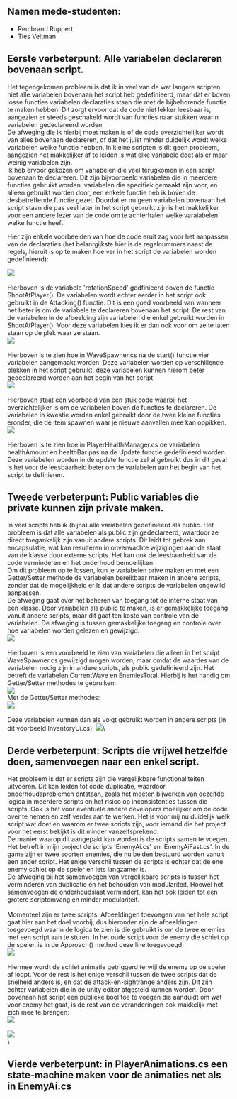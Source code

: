 ## Namen mede-studenten: 
- Rembrand Ruppert
- Ties Veltman


## Eerste verbeterpunt: Alle variabelen declareren bovenaan script.
Het tegengekomen probleem is dat ik in veel van de wat langere scripten niet alle variabelen bovenaan het script heb gedefinieerd, maar dat er boven losse functies variabelen declaraties staan die met de bijbehorende functie te maken hebben. Dit zorgt ervoor dat de code niet lekker leesbaar is, aangezien er steeds geschakeld wordt van functies naar stukken waarin variabelen gedeclareerd worden.\
De afweging die ik hierbij moet maken is of de code overzichtelijker wordt van alles bovenaan declareren, of dat het juist minder duidelijk wordt welke variabelen welke functie hebben. In kleine scripten is dit geen probleem, aangezien het makkelijker af te leiden is wat elke variabele doet als er maar weinig variabelen zijn.\
Ik heb ervoor gekozen om variabelen die veel terugkomen in een script bovenaan te declareren. Dit zijn bijvoorbeeld variabelen die in meerdere functies gebruikt worden. variabelen die specifiek gemaakt zijn voor, en alleen gebruikt worden door, een enkele functie heb ik boven de desbetreffende functie gezet. Doordat er nu geen variabelen bovenaan het script staan die pas veel later in het script gebruikt zijn is het makkelijker voor een andere lezer van de code om te achterhalen welke varaiabelen welke functie heeft.

Hier zijn enkele voorbeelden van hoe de code eruit zag voor het aanpassen van de declaraties (het belanrgijkste hier is de regelnummers naast de regels, hieruit is op te maken hoe ver in het script de variabelen worden gedefinieerd): 

![](AfbeeldingenReview/screenshotVariabelenDeclaratiesBefore1.png)\
\
Hierboven is de variabele 'rotationSpeed' gedfinieerd boven de functie ShootAtPlayer(). De variabelen wordt echter eerder in het script ook gebruikt in de Attacking() functie. Dit is een goed voorbeeld van wanneer het beter is om de variabele te declareren bovenaan het script. 
De rest van de variabelen in de afbeelding zijn variabelen die enkel gebruikt worden in ShootAtPlayer(). Voor deze variabelen kies ik er dan ook voor om ze te laten staan op de plek waar ze staan. \
![](AfbeeldingenReview/screenshotVariabelenDeclaratiesBefore2.png)\
\
Hierboven is te zien hoe in WaveSpawner.cs na de start() functie vier variabelen aangemaakt worden. Deze variabelen worden op verschillende plekken in het script gebruikt, deze variabelen kunnen hierom beter gedeclareerd worden aan het begin van het script.\
![](AfbeeldingenReview/screenshotVariabelenDeclaratiesBefore3.png)\
\
Hierboven staat een voorbeeld van een stuk code waarbij het overzichtelijker is om de variabelen boven de functies te declareren. De variabelen in kwestie worden enkel gebruikt door de twee kleine functies eronder, die de item spawnen waar je nieuwe aanvallen mee kan oppikken.\
![](AfbeeldingenReview/screenshotVariabelenDeclaratiesBefore4.png)\
\
Hierboven is te zien hoe in PlayerHealthManager.cs de variabelen healthAmount en healthBar pas na de Update functie gedefinieerd worden. Deze variabelen worden in de update functie zel al gebruikt dus in dit geval is het voor de leesbaarheid beter om de variabelen aan het begin van het script te definieren.

## Tweede verbeterpunt: Public variables die private kunnen zijn private maken.

In veel scripts heb ik (bijna) alle variabelen gedefinieerd als public. Het probleem is dat alle variabelen als public zijn gedeclareerd, waardoor ze direct toegankelijk zijn vanuit andere scripts. Dit leidt tot gebrek aan encapsulatie, wat kan resulteren in onverwachte wijzigingen aan de staat van de klasse door externe scripts. Het kan ook de leesbaarheid van de code verminderen en het onderhoud bemoeilijken.\
Om dit probleem op te lossen, kun je variabelen prive maken en met een Getter/Setter methode de variabelen bereikbaar maken in andere scripts, zonder dat de mogelijkheid er is dat andere scripts de variabelen ongewild aanpassen.\
De afweging gaat over het beheren van toegang tot de interne staat van een klasse. Door variabelen als public te maken, is er gemakkelijke toegang vanuit andere scripts, maar dit gaat ten koste van controle van de variabelen. De afweging is tussen gemakkelijke toegang en controle over hoe variabelen worden gelezen en gewijzigd.\
![](AfbeeldingenReview/afbeeldinPublicOfPrivate1.png)\
\
Hierboven is een voorbeeld te zien van variabelen die alleen in het script WaveSpawner.cs gewijzigd mogen worden, maar omdat de waardes van de variabelen nodig zijn in andere scripts, als public gedefinieerd zijn. Het betreft de variabelen CurrentWave en EnemiesTotal. Hierbij is het handig om Getter/Setter methodes te gebruiken:\
![](AfbeeldingenReview/afbeeldinPublicOfPrivate2.png)\
Met de Getter/Setter methodes:\
![](AfbeeldingenReview/afbeeldinPublicOfPrivate3.png)\
\
Deze variabelen kunnen dan als volgt gebruikt worden in andere scripts (in dit voorbeeld InventoryUi.cs):
![](AfbeeldingenReview/afbeeldinPublicOfPrivate4.png)\

## Derde verbeterpunt: Scripts die vrijwel hetzelfde doen, samenvoegen naar een enkel script.

Het probleem is dat er scripts zijn die vergelijkbare functionaliteiten uitvoeren. Dit kan leiden tot code duplicatie, waardoor onderhoudsproblemen ontstaan, zoals het moeten bijwerken van dezelfde logica in meerdere scripts en het risico op inconsistenties tussen die scripts. Ook is het voor eventuele andere developers moeilijker om de code over te nemen en zelf verder aan te werken. Het is voor mij nu duidelijk welk script wat doet en waarom er twee scripts zijn, voor iemand die het project voor het eerst bekijkt is dit minder vanzelfsprekend.\
De manier waarop dit aangepakt kan worden is de scripts samen te voegen. Het betreft in mijn project de scripts 'EnemyAi.cs' en 'EnemyAiFast.cs'. In de game zijn er twee soorten enemies, die nu beiden bestuurd worden vanuit een ander script. Het enige verschil tussen de scripts is echter dat de ene enemy schiet op de speler en iets langzamer is.\
De afweging bij het samenvoegen van vergelijkbare scripts is tussen het verminderen van duplicatie en het behouden van modulariteit. Hoewel het samenvoegen de onderhoudslast vermindert, kan het ook leiden tot een grotere scriptomvang en minder modulariteit.\
\
Momenteel zijn er twee scripts. Afbeeldingen toevoegen van het hele script gaat hier aan het doel voorbij, dus hieronder zijn de afbeeldingen toegevoegd waarin de logica te zien is die gebruikt is om de twee enemies met een script aan te sturen. In het oude script voor de enemy die schiet op de speler, is in de Approach() method deze line toegevoegd:\
![](AfbeeldingenReview/dubbelScript1.png)\
\
Hiermee wordt de schiet animatie getriggerd terwijl de enemy op de speler af loopt. Voor de rest is het enige verschil tussen de twee scripts dat de snelheid anders is, en dat de attack-en-sightrange anders zijn. Dit zijn echter variabelen die in de unity editor afgesteld kunnen worden. Door bovenaan het script een publieke bool toe te voegen die aanduidt om wat voor enemy het gaat, is de rest van de veranderingen ook makkelijk met zich mee te brengen:\
![](AfbeeldingenReview/dubbelScript2.png)\
\
![](AfbeeldingenReview/dubbelScript3.png)\
\
## Vierde verbeterpunt: in PlayerAnimations.cs een state-machine maken voor de animaties net als in EnemyAi.cs





